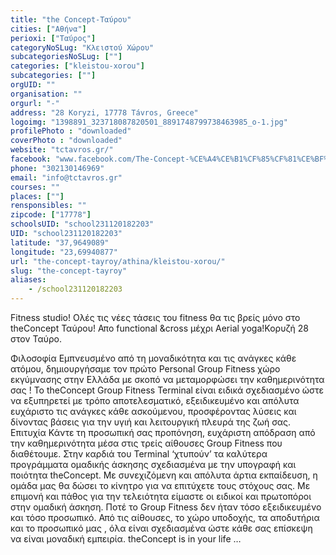 ```yaml
---
title: "the Concept-Ταύρου"
cities: ["Αθήνα"]
perioxi: ["Ταύρος"]
categoryNoSLug: "Κλειστού Χώρου"
subcategoriesNoSLug: [""]
categories: ["kleistou-xorou"]
subcategories: [""]
orgUID: ""
organisation: ""
orgurl: "-"
address: "28 Koryzi, 17778 Távros, Greece"
logoimg: "1398891_323718087820501_8891748799738463985_o-1.jpg"
profilePhoto : "downloaded"
coverPhoto : "downloaded"
website: "tctavros.gr/"
facebook: "www.facebook.com/The-Concept-%CE%A4%CE%B1%CF%85%CF%81%CE%BF%CF%82/234056993459976"
phone: "302130146969"
email: "info@tctavros.gr"
courses: ""
places: [""]
rensponsibles: ""
zipcode: ["17778"]
schoolsUID: "school231120182203"
UID: "school231120182203"
latitude: "37,9649089"
longitude: "23,69940877"
url: "the-concept-tayroy/athina/kleistou-xorou/"
slug: "the-concept-tayroy"
aliases:
    - /school231120182203
---
```



Fitness studio! Ολές τις νέες τάσεις του fitness θα τις βρείς μόνο στο theConcept Ταύρου! Απο functional &amp;cross μέχρι Aerial yoga!Κορυζή 28 στον Ταύρο.

Φιλοσοφία Εμπνευσμένο από τη μοναδικότητα και τις ανάγκες κάθε ατόμου, δημιουργήσαμε τον πρώτο Personal Group Fitness χώρο εκγύμνασης στην Ελλάδα με σκοπό να μεταμορφώσει την καθημερινότητα σας ! Το theConcept Group Fitness Terminal είναι ειδικά σχεδιασμένο ώστε να εξυπηρετεί με τρόπο αποτελεσματικό, εξειδικευμένο και απόλυτα ευχάριστο τις ανάγκες κάθε ασκούμενου, προσφέροντας λύσεις και δίνοντας βάσεις για την υγιή και λειτουργική πλευρά της ζωή σας. Επιτυχία Κάντε τη προσωπική σας προπόνηση, ευχάριστη απόδραση από την καθημερινότητα μέσα στις τρείς αίθουσες Group Fitness που διαθέτουμε. Στην καρδιά του Terminal ‘χτυπούν’ τα καλύτερα προγράμματα ομαδικής άσκησης σχεδιασμένα με την υπογραφή και ποιότητα theConcept. Με συνεχιζόμενη και απόλυτα άρτια εκπαίδευση, η ομάδα μας θα δώσει το κίνητρο για να επιτύχετε τους στόχους σας. Με επιμονή και πάθος για την τελειότητα είμαστε οι ειδικοί και πρωτοπόροι στην ομαδική άσκηση. Ποτέ το Group Fitness δεν ήταν τόσο εξειδικευμένο και τόσο προσωπικό. Από τις αίθουσες, το χώρο υποδοχής, τα αποδυτήρια και το προσωπικό μας , όλα είναι σχεδιασμένα ώστε κάθε σας επίσκεψη να είναι μοναδική εμπειρία. theConcept is in your life …